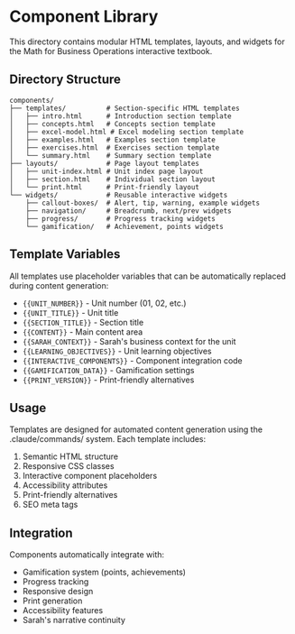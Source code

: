 # Component Library

This directory contains modular HTML templates, layouts, and widgets for the Math for Business Operations interactive textbook.

## Directory Structure

```
components/
├── templates/          # Section-specific HTML templates
│   ├── intro.html      # Introduction section template
│   ├── concepts.html   # Concepts section template
│   ├── excel-model.html # Excel modeling section template
│   ├── examples.html   # Examples section template
│   ├── exercises.html  # Exercises section template
│   └── summary.html    # Summary section template
├── layouts/            # Page layout templates
│   ├── unit-index.html # Unit index page layout
│   ├── section.html    # Individual section layout
│   └── print.html      # Print-friendly layout
└── widgets/            # Reusable interactive widgets
    ├── callout-boxes/  # Alert, tip, warning, example widgets
    ├── navigation/     # Breadcrumb, next/prev widgets
    ├── progress/       # Progress tracking widgets
    └── gamification/   # Achievement, points widgets
```

## Template Variables

All templates use placeholder variables that can be automatically replaced during content generation:

- `{{UNIT_NUMBER}}` - Unit number (01, 02, etc.)
- `{{UNIT_TITLE}}` - Unit title
- `{{SECTION_TITLE}}` - Section title
- `{{CONTENT}}` - Main content area
- `{{SARAH_CONTEXT}}` - Sarah's business context for the unit
- `{{LEARNING_OBJECTIVES}}` - Unit learning objectives
- `{{INTERACTIVE_COMPONENTS}}` - Component integration code
- `{{GAMIFICATION_DATA}}` - Gamification settings
- `{{PRINT_VERSION}}` - Print-friendly alternatives

## Usage

Templates are designed for automated content generation using the .claude/commands/ system. Each template includes:

1. Semantic HTML structure
2. Responsive CSS classes
3. Interactive component placeholders
4. Accessibility attributes
5. Print-friendly alternatives
6. SEO meta tags

## Integration

Components automatically integrate with:
- Gamification system (points, achievements)
- Progress tracking
- Responsive design
- Print generation
- Accessibility features
- Sarah's narrative continuity